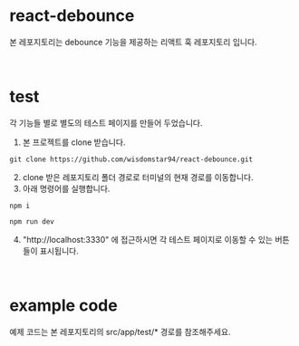 # react-debounce
본 레포지토리는 debounce 기능을 제공하는 리액트 훅 레포지토리 입니다.

<br />

# test
각 기능들 별로 별도의 테스트 페이지를 만들어 두었습니다. 
1. 본 프로젝트를 clone 받습니다.
```
git clone https://github.com/wisdomstar94/react-debounce.git
```
2. clone 받은 레포지토리 폴더 경로로 터미널의 현재 경로를 이동합니다.
3. 아래 명령어를 실행합니다.
```
npm i
```
```
npm run dev
```
4. "http://localhost:3330" 에 접근하시면 각 테스트 페이지로 이동할 수 있는 버튼들이 표시됩니다.

<br />

# example code
예제 코드는 본 레포지토리의 src/app/test/* 경로를 참조해주세요.

<br />